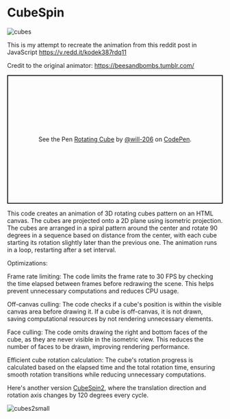 # CubeSpin
![cubes](https://user-images.githubusercontent.com/20939293/236776005-cdc9dce7-a564-44cf-a689-e421a60f3185.gif)


This is my attempt to recreate the animation from this reddit post in JavaScript
https://v.redd.it/kodek387rdq11

Credit to the original animator: https://beesandbombs.tumblr.com/

<p class="codepen" data-height="300" data-default-tab="html,result" data-slug-hash="bGmaQJa" data-user="will-206" style="height: 300px; box-sizing: border-box; display: flex; align-items: center; justify-content: center; border: 2px solid; margin: 1em 0; padding: 1em;">
  <span>See the Pen <a href="https://codepen.io/will-206/pen/bGmaQJa">
  Rotating Cube</a> by <a href="https://codepen.io/will-206">@will-206</a>
  on <a href="https://codepen.io">CodePen</a>.</span>
</p>

This code creates an animation of 3D rotating cubes pattern on an HTML canvas. The cubes are projected onto a 2D plane using isometric projection. The cubes are arranged in a spiral pattern around the center and rotate 90 degrees in a sequence based on distance from the center, with each cube starting its rotation slightly later than the previous one. The animation runs in a loop, restarting after a set interval.

Optimizations: 

Frame rate limiting: The code limits the frame rate to 30 FPS by checking the time elapsed between frames before redrawing the scene. This helps prevent unnecessary computations and reduces CPU usage.

Off-canvas culling: The code checks if a cube's position is within the visible canvas area before drawing it. If a cube is off-canvas, it is not drawn, saving computational resources by not rendering unnecessary elements.

Face culling: The code omits drawing the right and bottom faces of the cube, as they are never visible in the isometric view. This reduces the number of faces to be drawn, improving rendering performance.

Efficient cube rotation calculation: The cube's rotation progress is calculated based on the elapsed time and the total rotation time, ensuring smooth rotation transitions while reducing unnecessary computations.
 
Here's <span>another version <a href="https://codepen.io/will-206/pen/WNaMaRq">
  CubeSpin2</a>, where the translation direction and rotation axis changes by 120 degrees every cycle. 


![cubes2small](https://user-images.githubusercontent.com/20939293/236800410-17725706-58ee-4fd3-ab82-5da62e5173e9.gif)


